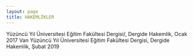 ```yaml
---
layout: page
title: HAKEMLİKLER 
---
```


Yüzüncü Yıl Üniversitesi Eğitim Fakültesi Dergisi/, Dergide Hakemlik, Ocak 2017
Van Yüzüncü Yıl Üniversitesi Eğitim Fakültesi Dergisi, Dergide Hakemlik, Şubat 2019
